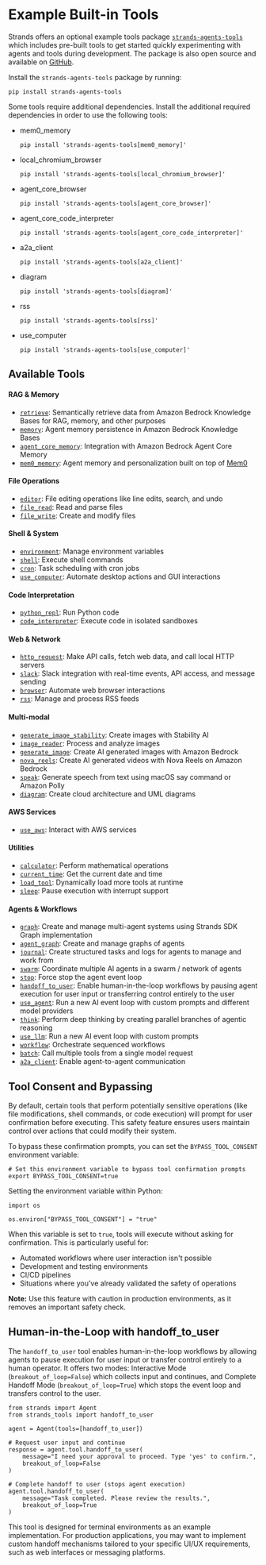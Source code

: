 # Example Built-in Tools

Strands offers an optional example tools package [`strands-agents-tools`](https://pypi.org/project/strands-agents-tools/) which includes pre-built tools to get started quickly experimenting with agents and tools during development. The package is also open source and available on [GitHub](https://github.com/strands-agents/tools).

Install the `strands-agents-tools` package by running:

```
pip install strands-agents-tools

```

Some tools require additional dependencies. Install the additional required dependencies in order to use the following tools:

- mem0_memory

  ```
  pip install 'strands-agents-tools[mem0_memory]'

  ```

- local_chromium_browser

  ```
  pip install 'strands-agents-tools[local_chromium_browser]'

  ```

- agent_core_browser

  ```
  pip install 'strands-agents-tools[agent_core_browser]'

  ```

- agent_core_code_interpreter

  ```
  pip install 'strands-agents-tools[agent_core_code_interpreter]'

  ```

- a2a_client

  ```
  pip install 'strands-agents-tools[a2a_client]'

  ```

- diagram

  ```
  pip install 'strands-agents-tools[diagram]'

  ```

- rss

  ```
  pip install 'strands-agents-tools[rss]'

  ```

- use_computer

  ```
  pip install 'strands-agents-tools[use_computer]'

  ```

## Available Tools

#### RAG & Memory

- [`retrieve`](https://github.com/strands-agents/tools/blob/main/src/strands_tools/retrieve.py): Semantically retrieve data from Amazon Bedrock Knowledge Bases for RAG, memory, and other purposes
- [`memory`](https://github.com/strands-agents/tools/blob/main/src/strands_tools/memory.py): Agent memory persistence in Amazon Bedrock Knowledge Bases
- [`agent_core_memory`](https://github.com/strands-agents/tools/blob/main/src/strands_tools/agent_core_memory.py): Integration with Amazon Bedrock Agent Core Memory
- [`mem0_memory`](https://github.com/strands-agents/tools/blob/main/src/strands_tools/mem0_memory.py): Agent memory and personalization built on top of [Mem0](https://mem0.ai)

#### File Operations

- [`editor`](https://github.com/strands-agents/tools/blob/main/src/strands_tools/editor.py): File editing operations like line edits, search, and undo
- [`file_read`](https://github.com/strands-agents/tools/blob/main/src/strands_tools/file_read.py): Read and parse files
- [`file_write`](https://github.com/strands-agents/tools/blob/main/src/strands_tools/file_write.py): Create and modify files

#### Shell & System

- [`environment`](https://github.com/strands-agents/tools/blob/main/src/strands_tools/environment.py): Manage environment variables
- [`shell`](https://github.com/strands-agents/tools/blob/main/src/strands_tools/shell.py): Execute shell commands
- [`cron`](https://github.com/strands-agents/tools/blob/main/src/strands_tools/cron.py): Task scheduling with cron jobs
- [`use_computer`](https://github.com/strands-agents/tools/blob/main/src/strands_tools/use_computer.py): Automate desktop actions and GUI interactions

#### Code Interpretation

- [`python_repl`](https://github.com/strands-agents/tools/blob/main/src/strands_tools/python_repl.py): Run Python code
- [`code_interpreter`](https://github.com/strands-agents/tools/blob/main/src/strands_tools/code_interpreter.py): Execute code in isolated sandboxes

#### Web & Network

- [`http_request`](https://github.com/strands-agents/tools/blob/main/src/strands_tools/http_request.py): Make API calls, fetch web data, and call local HTTP servers
- [`slack`](https://github.com/strands-agents/tools/blob/main/src/strands_tools/slack.py): Slack integration with real-time events, API access, and message sending
- [`browser`](https://github.com/strands-agents/tools/blob/main/src/strands_tools/browser.py): Automate web browser interactions
- [`rss`](https://github.com/strands-agents/tools/blob/main/src/strands_tools/rss.py): Manage and process RSS feeds

#### Multi-modal

- [`generate_image_stability`](https://github.com/strands-agents/tools/blob/main/src/strands_tools/generate_image_stability.py): Create images with Stability AI
- [`image_reader`](https://github.com/strands-agents/tools/blob/main/src/strands_tools/image_reader.py): Process and analyze images
- [`generate_image`](https://github.com/strands-agents/tools/blob/main/src/strands_tools/generate_image.py): Create AI generated images with Amazon Bedrock
- [`nova_reels`](https://github.com/strands-agents/tools/blob/main/src/strands_tools/nova_reels.py): Create AI generated videos with Nova Reels on Amazon Bedrock
- [`speak`](https://github.com/strands-agents/tools/blob/main/src/strands_tools/speak.py): Generate speech from text using macOS say command or Amazon Polly
- [`diagram`](https://github.com/strands-agents/tools/blob/main/src/strands_tools/diagram.py): Create cloud architecture and UML diagrams

#### AWS Services

- [`use_aws`](https://github.com/strands-agents/tools/blob/main/src/strands_tools/use_aws.py): Interact with AWS services

#### Utilities

- [`calculator`](https://github.com/strands-agents/tools/blob/main/src/strands_tools/calculator.py): Perform mathematical operations
- [`current_time`](https://github.com/strands-agents/tools/blob/main/src/strands_tools/current_time.py): Get the current date and time
- [`load_tool`](https://github.com/strands-agents/tools/blob/main/src/strands_tools/load_tool.py): Dynamically load more tools at runtime
- [`sleep`](https://github.com/strands-agents/tools/blob/main/src/strands_tools/sleep.py): Pause execution with interrupt support

#### Agents & Workflows

- [`graph`](https://github.com/strands-agents/tools/blob/main/src/strands_tools/graph.py): Create and manage multi-agent systems using Strands SDK Graph implementation
- [`agent_graph`](https://github.com/strands-agents/tools/blob/main/src/strands_tools/agent_graph.py): Create and manage graphs of agents
- [`journal`](https://github.com/strands-agents/tools/blob/main/src/strands_tools/journal.py): Create structured tasks and logs for agents to manage and work from
- [`swarm`](https://github.com/strands-agents/tools/blob/main/src/strands_tools/swarm.py): Coordinate multiple AI agents in a swarm / network of agents
- [`stop`](https://github.com/strands-agents/tools/blob/main/src/strands_tools/stop.py): Force stop the agent event loop
- [`handoff_to_user`](https://github.com/strands-agents/tools/blob/main/src/strands_tools/handoff_to_user.py): Enable human-in-the-loop workflows by pausing agent execution for user input or transferring control entirely to the user
- [`use_agent`](https://github.com/strands-agents/tools/blob/main/src/strands_tools/use_agent.py): Run a new AI event loop with custom prompts and different model providers
- [`think`](https://github.com/strands-agents/tools/blob/main/src/strands_tools/think.py): Perform deep thinking by creating parallel branches of agentic reasoning
- [`use_llm`](https://github.com/strands-agents/tools/blob/main/src/strands_tools/use_llm.py): Run a new AI event loop with custom prompts
- [`workflow`](https://github.com/strands-agents/tools/blob/main/src/strands_tools/workflow.py): Orchestrate sequenced workflows
- [`batch`](https://github.com/strands-agents/tools/blob/main/src/strands_tools/batch.py): Call multiple tools from a single model request
- [`a2a_client`](https://github.com/strands-agents/tools/blob/main/src/strands_tools/a2a_client.py): Enable agent-to-agent communication

## Tool Consent and Bypassing

By default, certain tools that perform potentially sensitive operations (like file modifications, shell commands, or code execution) will prompt for user confirmation before executing. This safety feature ensures users maintain control over actions that could modify their system.

To bypass these confirmation prompts, you can set the `BYPASS_TOOL_CONSENT` environment variable:

```
# Set this environment variable to bypass tool confirmation prompts
export BYPASS_TOOL_CONSENT=true

```

Setting the environment variable within Python:

```
import os

os.environ["BYPASS_TOOL_CONSENT"] = "true"

```

When this variable is set to `true`, tools will execute without asking for confirmation. This is particularly useful for:

- Automated workflows where user interaction isn't possible
- Development and testing environments
- CI/CD pipelines
- Situations where you've already validated the safety of operations

**Note:** Use this feature with caution in production environments, as it removes an important safety check.

## Human-in-the-Loop with handoff_to_user

The `handoff_to_user` tool enables human-in-the-loop workflows by allowing agents to pause execution for user input or transfer control entirely to a human operator. It offers two modes: Interactive Mode (`breakout_of_loop=False`) which collects input and continues, and Complete Handoff Mode (`breakout_of_loop=True`) which stops the event loop and transfers control to the user.

```
from strands import Agent
from strands_tools import handoff_to_user

agent = Agent(tools=[handoff_to_user])

# Request user input and continue
response = agent.tool.handoff_to_user(
    message="I need your approval to proceed. Type 'yes' to confirm.",
    breakout_of_loop=False
)

# Complete handoff to user (stops agent execution)
agent.tool.handoff_to_user(
    message="Task completed. Please review the results.",
    breakout_of_loop=True
)

```

This tool is designed for terminal environments as an example implementation. For production applications, you may want to implement custom handoff mechanisms tailored to your specific UI/UX requirements, such as web interfaces or messaging platforms.
